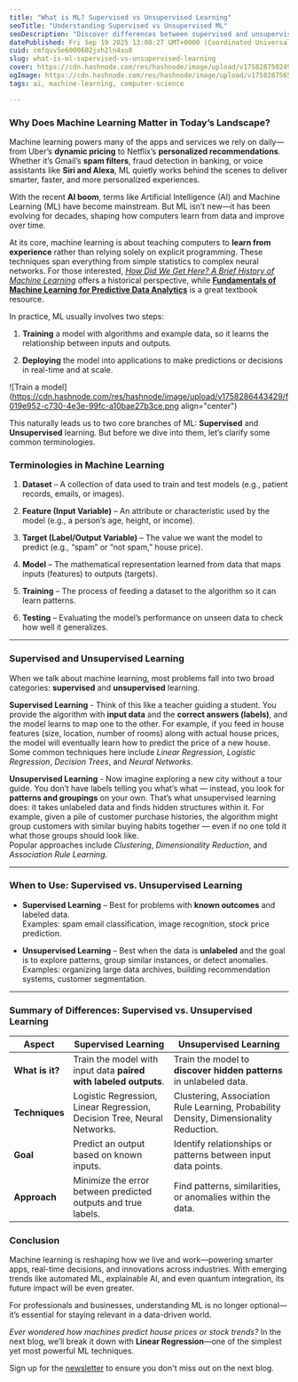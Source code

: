 ```yaml
---
title: "What is ML? Supervised vs Unsupervised Learning"
seoTitle: "Understanding Supervised vs Unsupervised ML"
seoDescription: "Discover differences between supervised and unsupervised learning, and the importance of machine learning in today's tech-driven world"
datePublished: Fri Sep 19 2025 13:08:27 GMT+0000 (Coordinated Universal Time)
cuid: cmfquv5e6000602jxh2ln4xu8
slug: what-is-ml-supervised-vs-unsupervised-learning
cover: https://cdn.hashnode.com/res/hashnode/image/upload/v1758287502495/a2b2172c-ea40-465f-a92f-004de3fc92dd.avif
ogImage: https://cdn.hashnode.com/res/hashnode/image/upload/v1758287565483/5424960d-1cc5-4291-8a49-e718fe59b137.avif
tags: ai, machine-learning, computer-science

---
```


### Why Does Machine Learning Matter in Today’s Landscape?

Machine learning powers many of the apps and services we rely on daily—from Uber’s **dynamic pricing** to Netflix’s **personalized recommendations**. Whether it’s Gmail’s **spam filters**, fraud detection in banking, or voice assistants like **Siri and Alexa**, ML quietly works behind the scenes to deliver smarter, faster, and more personalized experiences.

With the recent **AI boom**, terms like Artificial Intelligence (AI) and Machine Learning (ML) have become mainstream. But ML isn’t new—it has been evolving for decades, shaping how computers learn from data and improve over time.

At its core, machine learning is about teaching computers to **learn from experience** rather than relying solely on explicit programming. These techniques span everything from simple statistics to complex neural networks. For those interested, [*How Did We Get Here? A Brief History of Machine Learning*](https://blog.bccresearch.com/brief-history-of-machine-learning?utm_source=chatgpt.com) offers a historical perspective, while [**Fundamentals of Machine Learning for Predictive Data Analytics**](https://machinelearningbook.com) is a great textbook resource.

In practice, ML usually involves two steps:

1. **Training** a model with algorithms and example data, so it learns the relationship between inputs and outputs.
    
2. **Deploying** the model into applications to make predictions or decisions in real-time and at scale.
    

![Train a model](https://cdn.hashnode.com/res/hashnode/image/upload/v1758286443429/f019e952-c730-4e3e-99fc-a10bae27b3ce.png align="center")

This naturally leads us to two core branches of ML: **Supervised** and **Unsupervised** learning. But before we dive into them, let’s clarify some common terminologies.

### Terminologies in Machine Learning

1. **Dataset** – A collection of data used to train and test models (e.g., patient records, emails, or images).
    
2. **Feature (Input Variable)** – An attribute or characteristic used by the model (e.g., a person’s age, height, or income).
    
3. **Target (Label/Output Variable)** – The value we want the model to predict (e.g., “spam” or “not spam,” house price).
    
4. **Model** – The mathematical representation learned from data that maps inputs (features) to outputs (targets).
    
5. **Training** – The process of feeding a dataset to the algorithm so it can learn patterns.
    
6. **Testing** – Evaluating the model’s performance on unseen data to check how well it generalizes.
    

---

### Supervised and Unsupervised Learning

When we talk about machine learning, most problems fall into two broad categories: **supervised** and **unsupervised** learning.

**Supervised Learning** - Think of this like a teacher guiding a student. You provide the algorithm with **input data** and the **correct answers (labels)**, and the model learns to map one to the other. For example, if you feed in house features (size, location, number of rooms) along with actual house prices, the model will eventually learn how to predict the price of a new house.  
Some common techniques here include *Linear Regression*, *Logistic Regression*, *Decision Trees*, and *Neural Networks*.

**Unsupervised Learning** - Now imagine exploring a new city without a tour guide. You don’t have labels telling you what’s what — instead, you look for **patterns and groupings** on your own. That’s what unsupervised learning does: it takes unlabeled data and finds hidden structures within it. For example, given a pile of customer purchase histories, the algorithm might group customers with similar buying habits together — even if no one told it what those groups should look like.  
Popular approaches include *Clustering*, *Dimensionality Reduction*, and *Association Rule Learning*.

---

### When to Use: Supervised vs. Unsupervised Learning

* **Supervised Learning** – Best for problems with **known outcomes** and labeled data.  
    Examples: spam email classification, image recognition, stock price prediction.
    
* **Unsupervised Learning** – Best when the data is **unlabeled** and the goal is to explore patterns, group similar instances, or detect anomalies.  
    Examples: organizing large data archives, building recommendation systems, customer segmentation.
    

---

### Summary of Differences: Supervised vs. Unsupervised Learning

| Aspect | Supervised Learning | Unsupervised Learning |
| --- | --- | --- |
| **What is it?** | Train the model with input data **paired with labeled outputs**. | Train the model to **discover hidden patterns** in unlabeled data. |
| **Techniques** | Logistic Regression, Linear Regression, Decision Tree, Neural Networks. | Clustering, Association Rule Learning, Probability Density, Dimensionality Reduction. |
| **Goal** | Predict an output based on known inputs. | Identify relationships or patterns between input data points. |
| **Approach** | Minimize the error between predicted outputs and true labels. | Find patterns, similarities, or anomalies within the data. |

### Conclusion

Machine learning is reshaping how we live and work—powering smarter apps, real-time decisions, and innovations across industries. With emerging trends like automated ML, explainable AI, and even quantum integration, its future impact will be even greater.

For professionals and businesses, understanding ML is no longer optional—it’s essential for staying relevant in a data-driven world.

*Ever wondered how machines predict house prices or stock trends?* In the next blog, we’ll break it down with **Linear Regression**—one of the simplest yet most powerful ML techniques.

Sign up for the [newsletter](https://blog.pvcodes.in/newsletter) to ensure you don't miss out on the next blog.
